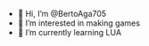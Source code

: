 - 👋 Hi, I’m @BertoAga705
- 👀 I’m interested in making games
- 🌱 I’m currently learning LUA
<!---
BertoAga705/BertoAga705 is a ✨ special ✨ repository because its `README.md` (this file) appears on your GitHub profile.
You can click the Preview link to take a look at your changes.
--->
